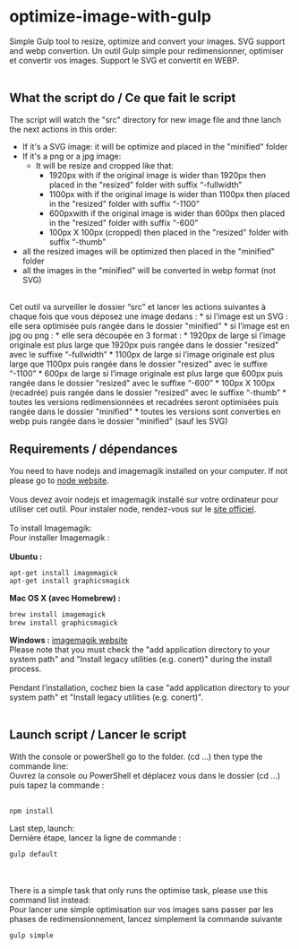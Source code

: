 # optimize-image-with-gulp
Simple Gulp tool to resize, optimize and convert your images. SVG support and webp convertion. 
Un outil Gulp simple pour redimensionner, optimiser et convertir vos images. Support le SVG et convertit en WEBP.
<br><br>
## What the script do / Ce que fait le script
The script will watch the "src" directory for new image file and thne lanch the next actions in this order:
*  If it's a SVG image: it will be optimize and placed in the "minified" folder
* If it's a png or a jpg image: 
	* It will be resize and cropped like that: 
		* 1920px with if the original image is wider than 1920px then placed in the "resized" folder with suffix “-fullwidth”
		* 1100px with if the original image is wider than 1100px then placed in the "resized" folder with suffix “-1100”
		* 600pxwith if the original image is wider than 600px then placed in the "resized" folder with suffix “-600”
		* 100px X 100px (cropped) then placed in the "resized" folder with suffix “-thumb”
* all the resized images will be optimized then placed in the "minified" folder
* all the images in the "minified" will be converted in webp format (not SVG)
<br>
Cet outil va surveiller le dossier “src” et lancer les actions suivantes à chaque fois que vous déposez une image dedans :
* si l’image est un SVG : elle sera optimisée puis rangée dans le dossier "minified"
* si l’image est en jpg ou png : 
	* elle sera découpée en 3 format : 
		* 1920px de large si l’image originale est plus large que 1920px puis rangée dans le dossier "resized" avec le suffixe “-fullwidth”
		* 1100px de  large si l’image originale est plus large que 1100px puis rangée dans le dossier "resized" avec le suffixe “-1100”
		* 600px de large si l’image originale est plus large que 600px puis rangée dans le dossier "resized" avec le suffixe “-600”
		* 100px X 100px (recadrée)  puis rangée dans le dossier "resized" avec le suffixe “-thumb”
* toutes les versions redimensionnées et recadrées seront optimisées puis rangée dans le dossier "minified"
* toutes les versions sont converties en webp puis rangée dans le dossier "minified" (sauf les SVG)

## Requirements / dépendances
You need to have nodejs and imagemagik installed on your computer. If not please go to [node website](https://nodejs.org/en/). 
<br><br>
Vous devez avoir nodejs et imagemagik installé sur votre ordinateur pour utiliser cet outil. Pour instaler node, rendez-vous sur le [site officiel](https://nodejs.org/en/). 
<br><br>
To install Imagemagik:
<br>
Pour installer Imagemagik : 
<br><br>
**Ubuntu :**
```sh
apt-get install imagemagick
apt-get install graphicsmagick
```

**Mac OS X (avec Homebrew) :**
```sh
brew install imagemagick
brew install graphicsmagick
```

**Windows :**
[imagemagik website](http://www.imagemagick.org/script/binary-releases.php)
<br>
Please note that you must check the "add application directory to your system path" and "Install legacy utilities (e.g. conert)" during the install process. 
<br><br>
Pendant l’installation, cochez bien la case "add application directory to your system path" et  "Install legacy utilities (e.g. conert)".
<br><br>
## Launch script / Lancer le script
With the console or powerShell go to the folder. (cd ...) then type the commande line:
<br>
Ouvrez la console ou PowerShell et déplacez vous dans le dossier (cd ...) puis tapez la commande :
<br><br>
```sh
npm install
```
Last step, launch:
<br>
Dernière étape, lancez la ligne de commande : 
```sh
gulp default 
```
<br><br>
There is a simple task that only runs the optimise task, please use this command list instead:
<br>
Pour lancer une simple optimisation sur vos images sans passer par les phases de redimensionnement, lancez simplement la commande suivante 
```sh
gulp simple 
```